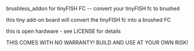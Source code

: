 brushless_addon for tinyFISH FC -- convert your tinyFISH fc to brushed

this tiny add-on board will convert the tinyFISH fc into a brushed FC

this is open hardware - see LICENSE for details

THIS COMES WITH NO WARRANTY! BUILD AND USE AT YOUR OWN RISK!

